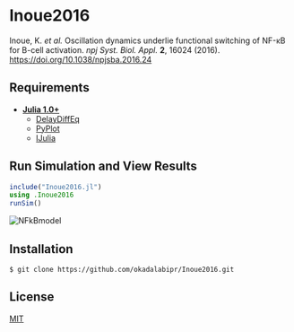 # Inoue2016
Inoue, K. *et al.* Oscillation dynamics underlie functional switching of NF-κB for B-cell activation. *npj Syst. Biol. Appl.* **2**, 16024 (2016). https://doi.org/10.1038/npjsba.2016.24

## Requirements
- **[Julia 1.0+](https://julialang.org)**
    - [DelayDiffEq](https://github.com/JuliaDiffEq/DelayDiffEq.jl)
    - [PyPlot](https://github.com/JuliaPy/PyPlot.jl)
    - [IJulia](https://github.com/JuliaLang/IJulia.jl)

## Run Simulation and View Results
```julia
include("Inoue2016.jl")
using .Inoue2016
runSim()
```
![NFkBmodel](https://user-images.githubusercontent.com/31299606/60936877-9f0d6880-a309-11e9-8067-a7acaaccd694.png)

## Installation
    $ git clone https://github.com/okadalabipr/Inoue2016.git

## License
[MIT](/LICENSE)